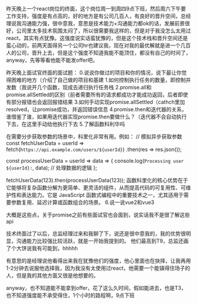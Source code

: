 昨天晚上一个react岗位的终面，这个岗位周一到周四9点下班，然后周六下午要工作支持，强度是有点高的，好的地方是有公司几百人，有良好的晋升空间，总经理说我沟通能力强，很中意我，意思是技术能力+沟通能力都ok的话，发展前景很好，公司里太多技术氛围太闷了，所以很需要我这样的，但是对于我没怎么太用过react，其实有点犹豫。这强度说实话蛮犹豫的，但是这个技术栈和晋升空间还是蛮心动的，前两天面得另一个公司hr也建议我，现在对我的最优解就是进一个几百人的公司，晋升上去，但是这个强度不知道我能不能顶住，都没有自己的时间了，anyway，先等等看他能不能发offer吧。

昨天晚上面试官终面的面试题：
0.说说你做过的项目和你的情况，说下最让你觉得困难的地方（介绍了自己做的项目和基建
1.如何控制执行任务的数量，即控制并发数（我说开几个函数，现成去递归执行任务栈
2.promise.all和promise.allSettled的区别（前者需要所有的请求都成功才能成功返回，后者即使有部分报错也会返回报错结果
3.如何手动实现promise.allSettled（cathch里加resolved，让promise成功，并返回错误信息
4.promise.then和迭代器的关系，谁借鉴了谁，如果用迭代器实现promise.then要做什么？（迭代器不会自动执行下去，在这里手动给他执行下去
5.了解函数科利华吗

在需要分步获取参数的场景中，科里化非常有用。例如：
// 模拟异步获取参数
const fetchUserData = userId => 
  fetch(`https://api.example.com/users/${userId}`)
    .then(res => res.json());

const processUserData = userId => data => {
  console.log(`Processing user ${userId}:`, data);
  // 处理数据的逻辑
};

fetchUserData(123).then(processUserData(123));
函数科里化的核心优势在于它能够将复杂函数分解为更简单、更灵活的组件，从而提高代码的可复用性、可维护性和表达能力。它是 JavaScript 函数式编程中的重要技术之一，尤其适用于需要参数复用、延迟计算或函数组合的场景。
6.说一说vue2和vue3

大概是这些点，关于promise之前有些面试官也会面到，说实话我不是很了解这些api


技术终面过了以后，总监经理过来和我聊了下，说还是很中意我的，我的优势很明显，沟通能力比较强比较活跃，就是一开始我提到的。
他们最高到T9，总监还画了个大饼说我有可能到，hhhhh

有意思的是经理说他看得出来我在犹豫他们的强度，他心里面也在抉择，让我再用1-2分钟去说服他选择我，因为我没有太使用过react，他需要一个能镇得住场子的人，但是我的其他方面又很是他想要的。

anyway，也不知道能不能拿到offer，花了这么久时间，假如能进去，也是T3，也不知道强度能不承受得住，1个小时的路程啊，9点下班